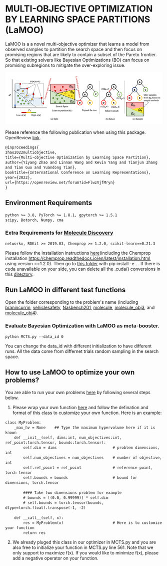 # MULTI-OBJECTIVE OPTIMIZATION BY LEARNING SPACE PARTITIONS (LaMOO)

LaMOO is a a novel multi-objective optimizer that learns a model from observed samples to partition the search space and then focus on promising regions that
are likely to contain a subset of the Pareto frontier. So that existing solvers like Bayesian Optimizations (BO) can focus on promising subregions to mitigate the over-exploring issue.

<p align="center">
<img src='./LaMOO_workflow.png' width="800">
</p>

Please reference the following publication when using this package. OpenReview <a href="https://openreview.net/pdf?id=FlwzVjfMryn">link</a>.


```
@inproceedings{
zhao2022multiobjective,
title={Multi-objective Optimization by Learning Space Partition},
author={Yiyang Zhao and Linnan Wang and Kevin Yang and Tianjun Zhang and Tian Guo and Yuandong Tian},
booktitle={International Conference on Learning Representations},
year={2022},
url={https://openreview.net/forum?id=FlwzVjfMryn}
}
```
## Environment Requirements
```
python >= 3.8, PyTorch >= 1.8.1, gpytorch >= 1.5.1
scipy, Botorch, Numpy, cma
```
### Extra Requirements for [Molecule Discovery](./molecule/)
```
networkx, RDKit >= 2019.03, Chemprop >= 1.2.0, scikit-learn==0.21.3
```
Please follow the installation instructions [here](./molecule/moo_molecule_funcs/hgraph2graph/README.md)(including the Chemprop installation https://chemprop.readthedocs.io/en/latest/installation.html, using version ==1.2.0). Then go to [this folder](./molecule/moo_molecule_funcs/hgraph2graph/) with pip install -e . . If there is cuda unavailable on your side, you can delete all the .cuda() conversions in this [directory](./molecule/moo_molecule_funcs/hgraph2graph/hgraph/). 

## Run LaMOO in different test functions 

Open the folder corresponding to the problem's name (including [branincurrin](./branincurrin/), [vehiclesafety](./vehiclesafety/), [Nasbench201](./nasbench/), [molecule](./molecule/), [molecule_obj3](./molecule_obj3/), and [molecule_obj4](./molecule_obj4/)). 

### Evaluate Bayesian Optimization with LaMOO as meta-booster. 

```
python MCTS.py --data_id 0
```

You can change the data_id with different initialization to have different runs. All the data come from differnet trials random sampling in the search space. 


## How to use LaMOO to optimize your own problems? 

You are able to run your own problems [here](./LaMOO/) by following several steps below.

1. Please wrap your own function [here](./LaMOO/problem.py) and follow the defination and format of this class to customize your own function. Here is an example:
```
class MyProblem:
    _max_hv = None    ## Type the maximum hypervolume here if it is known
    def __init__(self, dims:int, num_objectives:int, ref_point:torch.tensor, bounds:torch.tensor):
        self.dim = dims                         # problem dimensions, int
        self.num_objectives = num_objectives    # number of objective, int
        self.ref_point = ref_point              # reference point, torch tensor
        self.bounds = bounds                    # bound for dimensions, torch.tensor

        #### Take two dimensions problem for example
        # bounds = [(0.0, 0.99999)] * self.dim
        # self.bounds = torch.tensor(bounds, dtype=torch.float).transpose(-1, -2)

    def __call__(self, x):
        res = MyProblem(x)                      # Here is to customize your function
        return res
```

2. We already pluged this class in our optimizer in MCTS.py and you are also free to initialize your function in MCTS.py line 561. Note that we only support to maximize f(x). If you would like to minimize f(x), please add a negative operator on your function. 